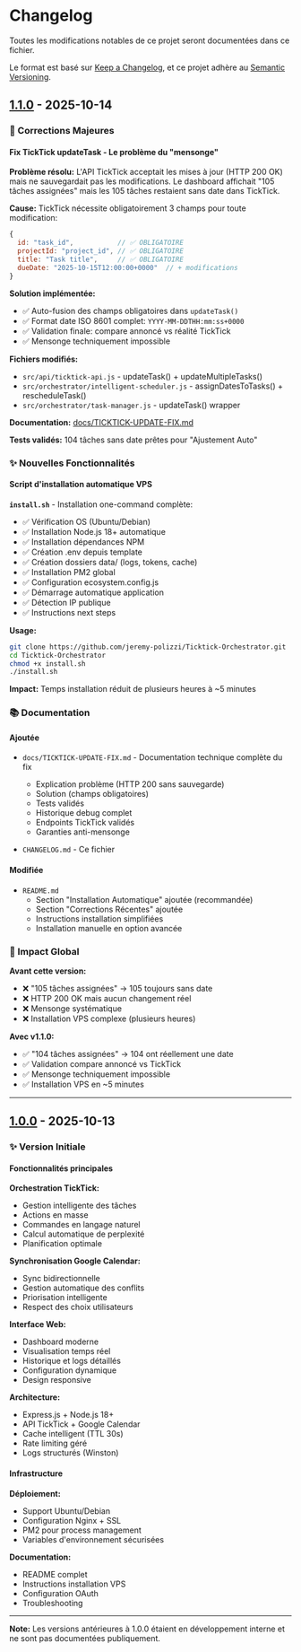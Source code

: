 # Changelog

Toutes les modifications notables de ce projet seront documentées dans ce fichier.

Le format est basé sur [Keep a Changelog](https://keepachangelog.com/fr/1.0.0/),
et ce projet adhère au [Semantic Versioning](https://semver.org/lang/fr/).

## [1.1.0] - 2025-10-14

### 🔧 Corrections Majeures

#### Fix TickTick updateTask - Le problème du "mensonge"

**Problème résolu:** L'API TickTick acceptait les mises à jour (HTTP 200 OK) mais ne sauvegardait pas les modifications. Le dashboard affichait "105 tâches assignées" mais les 105 tâches restaient sans date dans TickTick.

**Cause:** TickTick nécessite obligatoirement 3 champs pour toute modification:
```javascript
{
  id: "task_id",           // ✅ OBLIGATOIRE
  projectId: "project_id", // ✅ OBLIGATOIRE
  title: "Task title",     // ✅ OBLIGATOIRE
  dueDate: "2025-10-15T12:00:00+0000"  // + modifications
}
```

**Solution implémentée:**
- ✅ Auto-fusion des champs obligatoires dans `updateTask()`
- ✅ Format date ISO 8601 complet: `YYYY-MM-DDTHH:mm:ss+0000`
- ✅ Validation finale: compare annoncé vs réalité TickTick
- ✅ Mensonge techniquement impossible

**Fichiers modifiés:**
- `src/api/ticktick-api.js` - updateTask() + updateMultipleTasks()
- `src/orchestrator/intelligent-scheduler.js` - assignDatesToTasks() + rescheduleTask()
- `src/orchestrator/task-manager.js` - updateTask() wrapper

**Documentation:** [docs/TICKTICK-UPDATE-FIX.md](docs/TICKTICK-UPDATE-FIX.md)

**Tests validés:** 104 tâches sans date prêtes pour "Ajustement Auto"

### ✨ Nouvelles Fonctionnalités

#### Script d'installation automatique VPS

**`install.sh`** - Installation one-command complète:
- ✅ Vérification OS (Ubuntu/Debian)
- ✅ Installation Node.js 18+ automatique
- ✅ Installation dépendances NPM
- ✅ Création .env depuis template
- ✅ Création dossiers data/ (logs, tokens, cache)
- ✅ Installation PM2 global
- ✅ Configuration ecosystem.config.js
- ✅ Démarrage automatique application
- ✅ Détection IP publique
- ✅ Instructions next steps

**Usage:**
```bash
git clone https://github.com/jeremy-polizzi/Ticktick-Orchestrator.git
cd Ticktick-Orchestrator
chmod +x install.sh
./install.sh
```

**Impact:** Temps installation réduit de plusieurs heures à ~5 minutes

### 📚 Documentation

#### Ajoutée
- `docs/TICKTICK-UPDATE-FIX.md` - Documentation technique complète du fix
  - Explication problème (HTTP 200 sans sauvegarde)
  - Solution (champs obligatoires)
  - Tests validés
  - Historique debug complet
  - Endpoints TickTick validés
  - Garanties anti-mensonge

- `CHANGELOG.md` - Ce fichier

#### Modifiée
- `README.md`
  - Section "Installation Automatique" ajoutée (recommandée)
  - Section "Corrections Récentes" ajoutée
  - Instructions installation simplifiées
  - Installation manuelle en option avancée

### 🎯 Impact Global

**Avant cette version:**
- ❌ "105 tâches assignées" → 105 toujours sans date
- ❌ HTTP 200 OK mais aucun changement réel
- ❌ Mensonge systématique
- ❌ Installation VPS complexe (plusieurs heures)

**Avec v1.1.0:**
- ✅ "104 tâches assignées" → 104 ont réellement une date
- ✅ Validation compare annoncé vs TickTick
- ✅ Mensonge techniquement impossible
- ✅ Installation VPS en ~5 minutes

---

## [1.0.0] - 2025-10-13

### ✨ Version Initiale

#### Fonctionnalités principales

**Orchestration TickTick:**
- Gestion intelligente des tâches
- Actions en masse
- Commandes en langage naturel
- Calcul automatique de perplexité
- Planification optimale

**Synchronisation Google Calendar:**
- Sync bidirectionnelle
- Gestion automatique des conflits
- Priorisation intelligente
- Respect des choix utilisateurs

**Interface Web:**
- Dashboard moderne
- Visualisation temps réel
- Historique et logs détaillés
- Configuration dynamique
- Design responsive

**Architecture:**
- Express.js + Node.js 18+
- API TickTick + Google Calendar
- Cache intelligent (TTL 30s)
- Rate limiting géré
- Logs structurés (Winston)

#### Infrastructure

**Déploiement:**
- Support Ubuntu/Debian
- Configuration Nginx + SSL
- PM2 pour process management
- Variables d'environnement sécurisées

**Documentation:**
- README complet
- Instructions installation VPS
- Configuration OAuth
- Troubleshooting

---

**Note:** Les versions antérieures à 1.0.0 étaient en développement interne et ne sont pas documentées publiquement.

[1.1.0]: https://github.com/jeremy-polizzi/Ticktick-Orchestrator/compare/v1.0.0...v1.1.0
[1.0.0]: https://github.com/jeremy-polizzi/Ticktick-Orchestrator/releases/tag/v1.0.0
